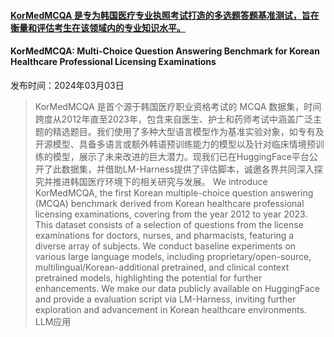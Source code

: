 #### [KorMedMCQA 是专为韩国医疗专业执照考试打造的多选题答题基准测试，旨在衡量和评估考生在该领域内的专业知识水平。](https://arxiv.org/abs/2403.01469)
#### KorMedMCQA: Multi-Choice Question Answering Benchmark for Korean Healthcare Professional Licensing Examinations
发布时间：2024年03月03日
> KorMedMCQA 是首个源于韩国医疗职业资格考试的 MCQA 数据集，时间跨度从2012年直至2023年，包含来自医生、护士和药师考试中涵盖广泛主题的精选题目。我们使用了多种大型语言模型作为基准实验对象，如专有及开源模型、具备多语言或额外韩语预训练能力的模型以及针对临床情境预训练的模型，展示了未来改进的巨大潜力。现我们已在HuggingFace平台公开了此数据集，并借助LM-Harness提供了评估脚本，诚邀各界共同深入探究并推进韩国医疗环境下的相关研究与发展。
> We introduce KorMedMCQA, the first Korean multiple-choice question answering (MCQA) benchmark derived from Korean healthcare professional licensing examinations, covering from the year 2012 to year 2023. This dataset consists of a selection of questions from the license examinations for doctors, nurses, and pharmacists, featuring a diverse array of subjects. We conduct baseline experiments on various large language models, including proprietary/open-source, multilingual/Korean-additional pretrained, and clinical context pretrained models, highlighting the potential for further enhancements. We make our data publicly available on HuggingFace and provide a evaluation script via LM-Harness, inviting further exploration and advancement in Korean healthcare environments.
LLM应用